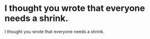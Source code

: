 # I thought you wrote that everyone needs a shrink.

I thought you wrote that everyone needs a shrink.